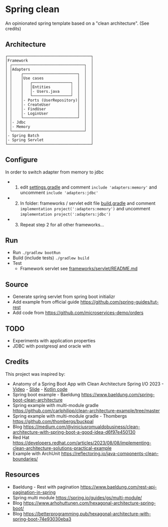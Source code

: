 # Spring clean

An opinionated spring template based on a "clean architecture". (See credits)

## Architecture
```
┌─────────────────────────────────────┐
│Framework                            │
│ ┌────────────────────────────────┐  │
│ │Adapters                        │  │
│ │    ┌────────────────────────┐  │  │
│ │    │Use cases               │  │  │
│ │    │   ┌─────────────────┐  │  │  │
│ │    │   │Entities         │  │  │  │
│ │    │   │- Users.java     │  │  │  │
│ │    │   └─────────────────┘  │  │  │
│ │    │- Ports (UserRepository)│  │  │
│ │    │- CreateUser            │  │  │
│ │    │- FindUser              │  │  │
│ │    │- LoginUser             │  │  │
│ │    └────────────────────────┘  │  │
│ │- Jdbc                          │  │
│ │- Memory                        │  │
│ └────────────────────────────────┘  │
│- Spring Batch                       │
│- Spring Servlet                     │
└─────────────────────────────────────┘
```

## Configure
In order to switch adapter from memory to jdbc
- 1) edit [settings.gradle](./settings.gradle) and comment `include 'adapters:memory'` and uncomment `include 'adapters:jdbc'`
- 2) In folder: frameworks / servlet edit file [build.gradle](./frameworks/servlet/build.gradle) and comment `implementation project(':adapters:memory')` and uncomment `implementation project(':adapters:jdbc')`
- 3) Repeat step 2 for all other frameworks...

## Run

- Run `./gradlew bootRun`
- Build (include tests) `./gradlew build`
- Test
  - Framework servlet see [frameworks/servlet/README.md](./frameworks/servlet/README.md) 



## Source

- Generate spring servlet from spring boot initializr
- Add example from official guide <https://github.com/spring-guides/tut-rest>
- Add code from <https://github.com/microservices-demo/orders>

## TODO
- Experiments with application properties
- JDBC with postgresql and oracle with 

## Credits

This project was inspired by:

- Anatomy of a Spring Boot App with Clean Architecture Spring I/O 2023 - [Video](https://www.youtube.com/watch?v=mbNzUkNjrnA) - [Slide](https://www.slideshare.net/StevePember/anatomy-of-a-spring-boot-app-with-clean-architecture-spring-io-2023) - [ Kotlin code](https://github.com/spember/spring-shoestore)
- Spring boot example - Baeldung <https://www.baeldung.com/spring-boot-clean-architecture>
- Spring example with multi-module gradle <https://github.com/carlphilipp/clean-architecture-example/tree/master>
- Spring example with multi-module gradle - Thombergs <https://github.com/thombergs/buckpal>
- Blog <https://medium.com/@viniciusromualdobusiness/clean-architecture-with-spring-boot-a-good-idea-d6f97e450130>
- Red Hat <https://developers.redhat.com/articles/2023/08/08/implementing-clean-architecture-solutions-practical-example>
- Example with ArchUnit <https://reflectoring.io/java-components-clean-boundaries/>

## Resources
- Baeldung - Rest with pagination <https://www.baeldung.com/rest-api-pagination-in-spring>
- Spring multi module <https://spring.io/guides/gs/multi-module/>
- Blog <https://www.arhohuttunen.com/hexagonal-architecture-spring-boot/>
- Blog <https://betterprogramming.pub/hexagonal-architecture-with-spring-boot-74e93030eba3>

